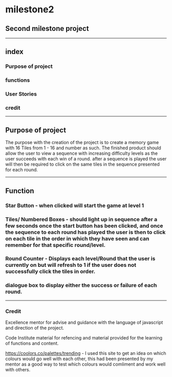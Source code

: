 # milestone2

## Second milestone project
---

## index

### Purpose of project
### functions
### User Stories
### credit

---

## Purpose of project
The purpose with the creation of the project is to create a memory game with 16 Tiles from 1 - 16 and number as such. 
The finished product should allow the user to view a sequence with increasing difficulty levels as the user succeeds with each win of a round.
after a sequence is played the user will then be required to click on the same tiles in the sequence presented for each round.


---

## Function

### Star Button - when clicked will start the game at level 1 
### Tiles/ Numbered Boxes - should light up in sequence after a few seconds once the start button has been clicked, and once the sequence to each round has played the user is then to click on each tile in the order in which they have seen and can remember for that specific round/level.
### Round Counter - Displays each level/Round that the user is currently on  but will refresh to 1 if the user does not successfully click the tiles in order.
### dialogue box to display either the success or failure of each round.

---

### Credit

Excellence mentor for advise and guidance with the language of javascript and direction of the project.

Code Institute material for refencing and material provided for the learning of functions and content.

https://coolors.co/palettes/trending - I used this site to get an idea on which colours would go well with each other, this had been presented by my mentor as a good way to test which colours would comliment and work well with others.

